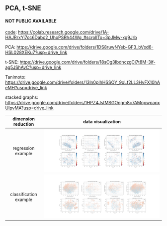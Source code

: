 ## PCA, t-SNE 

#### NOT PUBLIC AVAILABLE

[code](ADMET_data_distribution_10_24.ipynb):  https://colab.research.google.com/drive/1A-HAJRrxYi7cc6Dabc2_UhoPSRh44Wg_#scrollTo=3pJMw-xg9Jrb

PCA:   https://drive.google.com/drive/folders/1DS8ruwNYeb-GF3_bVxd6-HSL028XEKu7?usp=drive_link

t-SNE: https://drive.google.com/drive/folders/18sOg3IbdnczgCi7t8M-3if-ag5JShAvC?usp=drive_link

Tanimoto: https://drive.google.com/drive/folders/13ln0pIhHSSOY_9oLf2LL3HvFX10hAeMH?usp=drive_link

stacked graphs: https://drive.google.com/drive/folders/1HPZ4JstMSGOngm8c7AMnpwpapxUIpvMA?usp=drive_link


 | dimension reduction | data visualization
:-----:|:-------------------------: 
|regression example| ![](Lipophilicity_AstraZeneca_PCA_TSNE.png)   
| classification example | ![](CYP1A2_Veith_PCA_TSNE.png)   

